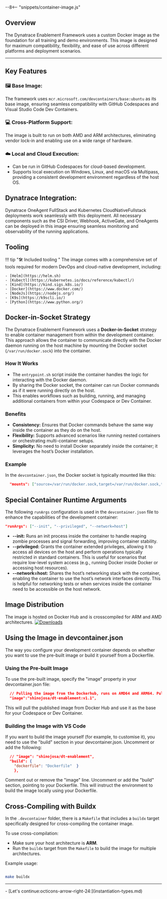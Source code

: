 --8<-- "snippets/container-image.js"

## Overview

The Dynatrace Enablement Framework uses a custom Docker image as the foundation for all training and demo environments. This image is designed for maximum compatibility, flexibility, and ease of use across different platforms and deployment scenarios.

---

## Key Features

### 🖼️ Base Image:
  The framework uses `mcr.microsoft.com/devcontainers/base:ubuntu` as its base image, ensuring seamless compatibility with GitHub Codespaces and Visual Studio Code Dev Containers.

### 💻 Cross-Platform Support:
  The image is built to run on both AMD and ARM architectures, eliminating vendor lock-in and enabling use on a wide range of hardware.

### ☁️ Local and Cloud Execution:  
  - Can be run in GitHub Codespaces for cloud-based development.
  - Supports local execution on Windows, Linux, and macOS via Multipass, providing a consistent development environment regardless of the host OS.

## Dynatrace Integration:
  Dynatrace OneAgent FullStack and Kubernetes CloudNativeFullstack deployments work seamlessly with this deployment. All necessary components such as the CSI Driver, Webhook, ActiveGate, and OneAgents can be deployed in this image ensuring seamless monitoring and observability of the running applications.

## Tooling

!!! tip "🛠️ Included tooling "
    The image comes with a comprehensive set of tools required for modern DevOps and cloud-native development, including:

    - [Helm](https://helm.sh)
    - [Kubectl](https://kubernetes.io/docs/reference/kubectl/)
    - [Kind](https://kind.sigs.k8s.io/)
    - [Docker](https://www.docker.com/)
    - [NodeJs](https://nodejs.org/)
    - [K9s](https://k9scli.io/)
    - [Python](https://www.python.org/)



## Docker-in-Socket Strategy

The Dynatrace Enablement Framework uses a **Docker-in-Socket** strategy to enable container management from within the development container. This approach allows the container to communicate directly with the Docker daemon running on the host machine by mounting the Docker socket (`/var/run/docker.sock`) into the container.

### How It Works

- The `entrypoint.sh` script inside the container handles the logic for interacting with the Docker daemon.
- By sharing the Docker socket, the container can run Docker commands as if it were running directly on the host.
- This enables workflows such as building, running, and managing additional containers from within your Codespace or Dev Container.

### Benefits

- **Consistency:** Ensures that Docker commands behave the same way inside the container as they do on the host.
- **Flexibility:** Supports advanced scenarios like running nested containers or orchestrating multi-container setups.
- **Simplicity:** No need to install Docker separately inside the container; it leverages the host’s Docker installation.

### Example

In the `devcontainer.json`, the Docker socket is typically mounted like this:

``` json
  "mounts": ["source=/var/run/docker.sock,target=/var/run/docker.sock,type=bind"],
```
## Special Container Runtime Arguments

The following `runArgs` configuration is used in the `devcontainer.json` file to enhance the capabilities of the development container:

```json
"runArgs": ["--init", "--privileged", "--network=host"]
```

  - **--init:** Runs an init process inside the container to handle reaping zombie processes and signal forwarding, improving container stability.
  - **--privileged:** Grants the container extended privileges, allowing it to access all devices on the host and perform operations typically restricted in standard containers. This is useful for scenarios that require low-level system access (e.g., running Docker inside Docker or accessing host resources).
  - **--network=host:** Shares the host’s networking stack with the container, enabling the container to use the host’s network interfaces directly. This is helpful for networking tests or when services inside the container need to be accessible on the host network.


## Image Distribution
  The image is hosted on Docker Hub and is crosscompiled for ARM and AMD architectures.
[![Downloads](https://img.shields.io/docker/pulls/shinojosa/dt-enablement?logo=docker)](https://hub.docker.com/r/shinojosa/dt-enablement)

## Using the Image in devcontainer.json
The way you configure your development container depends on whether you want to use the pre-built image or build it yourself from a Dockerfile.
### Using the Pre-built Image
To use the pre-built image, specify the "image" property in your devcontainer.json file:

``` json
  // Pulling the image from the Dockerhub, runs on AMD64 and ARM64. Pulling is normally faster.
  "image":"shinojosa/dt-enablement:v1.1",

```
This will pull the published image from Docker Hub and use it as the base for your Codespace or Dev Container.

### Building the Image with VS Code
If you want to build the image yourself (for example, to customise it), you need to use the "build" section in your devcontainer.json. Uncomment or add the following:
``` json
  // "image": "shinojosa/dt-enablement",  
  "build": {    
    "dockerfile": "Dockerfile"  }
    },
```

Comment out or remove the "image" line.
Uncomment or add the "build" section, pointing to your Dockerfile.
This will instruct the environment to build the image locally using your Dockerfile.

## Cross-Compiling with Buildx

In the `.devcontainer` folder, there is a `Makefile` that includes a `buildx` target specifically designed for cross-compiling the container image.

To use cross-compilation:

- Make sure your host architecture is **ARM**.
- Run the `buildx` target from the `Makefile` to build the image for multiple architectures.

Example usage:

``` sh

make buildx

```
---


<div class="grid cards" markdown>
- [Let's continue:octicons-arrow-right-24:](instantiation-types.md)
</div>
